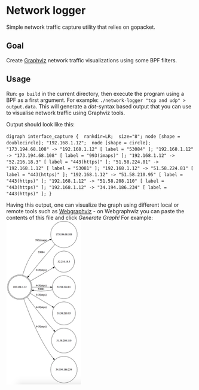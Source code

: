 # Network logger
Simple network traffic capture utility that relies on gopacket.

## Goal
Create [Graphviz](http://www.graphviz.org "Graphviz") network traffic visualizations using some BPF filters. 

## Usage
Run: `go build` in the current directory, then execute the program using a BPF as a first argument. 
For example: `./network-logger "tcp and udp" > output.data`. 
This will generate a *dot*-syntax based output that you can use to visualise network traffic using Graphviz tools.

Output should look like this:

`digraph interface_capture { 
 	 rankdir=LR; 
 	 size="8";
 	 node [shape = doublecircle]; "192.168.1.12"; 
 	 node [shape = circle]; 
 	 "173.194.68.108" -> "192.168.1.12" [ label = "53084" ];
 	 "192.168.1.12" -> "173.194.68.108" [ label = "993(imaps)" ];
 	 "192.168.1.12" -> "52.216.18.3" [ label = "443(https)" ];
 	 "51.58.224.81" -> "192.168.1.12" [ label = "53081" ];
 	 "192.168.1.12" -> "51.58.224.81" [ label = "443(https)" ];
 	 "192.168.1.12" -> "51.58.210.95" [ label = "443(https)" ];
 	 "192.168.1.12" -> "51.58.208.110" [ label = "443(https)" ];
 	 "192.168.1.12" -> "34.194.186.234" [ label = "443(https)" ];
 }
`

Having this output, one can visualize the graph using different local or remote tools such as [Webgraphviz](http://www.webgraphviz.com/ "Webgraphviz") - on Webgraphwiz you can paste the contents of this file and click *Generate Graph!*
For example:
<img src="https://raw.githubusercontent.com/stefanszasz/network-logger/master/network-log-1.png" width="200" />